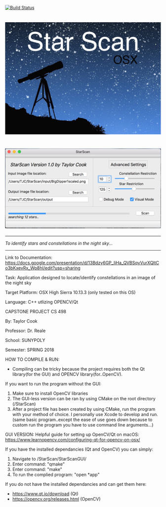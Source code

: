 [![Build Status](http://proteus:8080/job/VIAME_release_Ubuntu/lastBuild/buildStatus)](http://proteus:8080/buildStatus/icon?job=VIAME_release_Ubuntu)

# <img src="Capture.PNG" alt="headline"/>
#
# <img src="capture2.png" alt="headline2"/>
********************************************************************
*To identify stars and constellations in the night sky...*
********************************************************************
Link to Documentation: https://docs.google.com/presentation/d/13Bdzy6GP_IiHa_QVBSqyVurXQltCo3bKxevRx_Wp8hI/edit?usp=sharing

Task: Application designed to locate/identify constellations in an image of the night sky

Target Platform: OSX High Sierra 10.13.3 (only tested on this OS)

Language: C++ utlizing OPENCV/Qt

CAPSTONE PROJECT CS 498

By: Taylor Cook

Professor: Dr. Reale

School: SUNYPOLY

Semester: SPRING 2018

HOW TO COMPILE & RUN:
- Compiling can be tricky because the project requires both the Qt library(for the GUI) and OPENCV library(for..OpenCV). 

If you want to run the program without the GUI:
1. Make sure to install OpenCV libraries
2. The GUI-less version can be ran by using CMake on the root directory (/StarScan)
3. After a project file has been created by using CMake, run the program with your method of choice. 
I personally use Xcode to develop and run. (same basic program..except the ease of use goes down because to custom run the program you have to use command line arguments...)

GUI VERSION:
Helpful guide for setting up OpenCV/Qt on macOS: https://www.learnopencv.com/configuring-qt-for-opencv-on-osx/

If you have the installed dependancies (Qt and OpenCV) you can simply:

1. Navigate to /StarScan/StarScanGUI/
2. Enter command: "qmake"
3. Enter command: "make"
4. To run the complied program: "open *app"

If you do not have the installed dependancies and can get them here:
- https://www.qt.io/download (Qt)
- https://opencv.org/releases.html (OpenCV)
